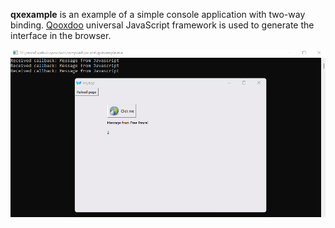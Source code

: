 **qxexample** is an example of a simple console application with two-way binding.
[Qooxdoo](https://github.com/qooxdoo/qooxdoo) universal JavaScript framework is used to generate the interface in the browser.

![](data_binding.png)
